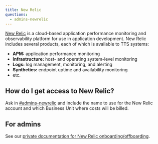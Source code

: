 ```yaml
---
title: New Relic
questions:
  - admins-newrelic
---
```


[New Relic](https://newrelic.com/) is a cloud-based application performance
monitoring and observability platform for use in application development. New
Relic includes several products, each of which is available to TTS systems:

- **APM:** application performance monitoring
- **Infrastructure:** host- and operating system-level monitoring
- **Logs:** log management, monitoring, and alerting
- **Synthetics:** endpoint uptime and availability monitoring
- etc.

## How do I get access to New Relic?

Ask in [#admins-newrelic](https://gsa-tts.slack.com/archives/C14EF2XEC) and
include the name to use for the New Relic account and which Business Unit where costs
will be billed.

## For admins

See our [private documentation for New Relic onboarding/offboarding](https://docs.google.com/document/d/1hJrZqNkaLkv6dcD2QIckYe9CzvuHAWVpmI2iNImyMrI/edit).
